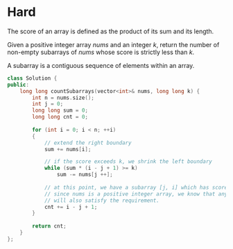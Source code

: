 # Hard

The score of an array is defined as the product of its sum and its length.

Given a positive integer array $nums$ and an integer $k$, return the number of non-empty subarrays of $nums$ whose score is strictly less than $k$.

A subarray is a contiguous sequence of elements within an array.

```cpp
class Solution {
public:
    long long countSubarrays(vector<int>& nums, long long k) {
        int n = nums.size();
        int j = 0;
        long long sum = 0;
        long long cnt = 0;
        
        for (int i = 0; i < n; ++i)
        {
            // extend the right boundary
            sum += nums[i];

            // if the score exceeds k, we shrink the left boundary
            while (sum * (i - j + 1) >= k)
                sum -= nums[j ++];
            
            // at this point, we have a subarray [j, i] which has score strictly less than k,
            // since nums is a positive integer array, we know that any smaller subarray within [j, i]
            // will also satisfy the requirement.
            cnt += i - j + 1;
        }
        
        return cnt;
    }
};
```
